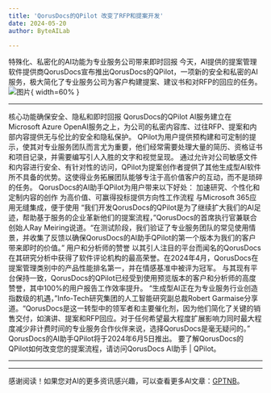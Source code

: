 ```yaml
---
title: 'QorusDocs的QPilot 改变了RFP和提案开发'
date: 2024-05-20
author: ByteAILab

---
```


特殊化、私密化的AI功能为专业服务公司带来即时回报
今天，AI提供的提案管理软件提供商QorusDocs宣布推出QorusDocs的QPilot，一项新的安全和私密的AI服务，极大简化了专业服务公司为客户构建提案、建议书和对RFP的回应的任务。![图片](https://ai-techpark.com/wp-content/uploads/2024/05/Nextworld-1-960x540.jpg){ width=60% }

---

核心功能确保安全、隐私和即时回报
QorusDocs的QPilot AI服务建立在Microsoft Azure OpenAI服务之上，为公司的私密内容库、过往RFP、提案和内部内容提供无与伦比的安全和隐私保护。
QPilot为用户提供预构建和可定制的提示，使其对专业服务团队而言尤为重要，他们经常需要处理大量的简历、资格证书和项目记录，并需要编写引人入胜的文字和视觉呈现。
通过允许对公司敏感文件和内容进行安全、有针对性的访问，QPilot为提案创作者提供了其他生成型AI软件所不具备的优势。这使得业务拓展团队能够专注于高价值客户的互动，而不是琐碎的任务。
QorusDocs的AI助手QPilot为用户带来以下好处：
加速研究、个性化和定制内容的创作
为高价值、可赢得投标提供方向性工作流程
与Microsoft 365应用无缝集成，便于使用
“我们开发QorusDocs的QPilot是为了继续扩大我们的AI足迹，帮助基于服务的企业革新他们的提案流程，”QorusDocs的首席执行官兼联合创始人Ray Meiring说道。“在测试阶段，我们验证了专业服务团队的常见使用情景，并收集了反馈以确保QorusDocs的AI助手QPilot的第一个版本为我们的客户带来即时的价值。”
用户和分析师的赞誉
以其引人注目的平台而闻名的QorusDocs在其研究分析中获得了软件评论机构的最高荣誉。在2024年4月，QorusDocs在提案管理类别中的产品性能排名第一，并在情感基准中被评为冠军。
与其现有平台保持一致，QorusDocs的QPilot已经受到使用预览版本的客户和分析师的高度赞誉，其中100%的用户报告工作效率提升。
“生成型AI正在为专业服务行业创造指数级的机遇，”Info-Tech研究集团的人工智能研究副总裁Robert Garmaise分享道。“QorusDocs是这一转型中的领军者和主要催化剂，因为他们简化了关键的销售交付，如演讲、提案和RFP回应。对于任何希望最大程度扩展影响力同时最大程度减少非计费时间的专业服务合作伙伴来说，选择QorusDocs是毫无疑问的。”
QorusDocs的AI助手QPilot将于2024年6月5日推出。
要了解QorusDocs的QPilot如何改变您的提案流程，请访问QorusDocs AI助手 | QPilot。

---
---
感谢阅读！如果您对AI的更多资讯感兴趣，可以查看更多AI文章：[GPTNB](https://gptnb.com)。